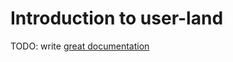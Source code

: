 # Introduction to user-land

TODO: write [great documentation](http://jacobian.org/writing/what-to-write/)
